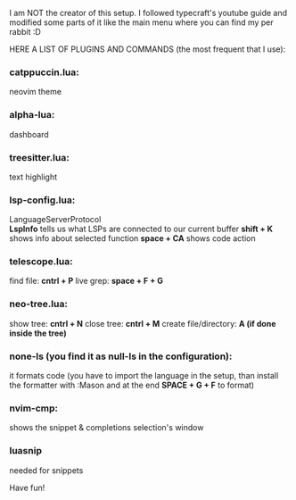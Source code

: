 I am NOT the creator of this setup. 
I followed typecraft's youtube guide and modified some parts of it like the main menu where you can find my per rabbit :D


HERE A LIST OF PLUGINS AND COMMANDS (the most frequent that I use):
### catppuccin.lua:
neovim theme

### alpha-lua:
dashboard

### treesitter.lua:
text highlight

### lsp-config.lua:
LanguageServerProtocol
<br />
**LspInfo** tells us what LSPs are connected to our current buffer
**shift + K** shows info about selected function
**space + CA** shows code action

### telescope.lua:
find file: **cntrl + P**
live grep: **space + F + G**

### neo-tree.lua:
show tree: **cntrl + N**
close tree: **cntrl + M**
create file/directory: **A (if done inside the tree)**

### none-ls (you find it as null-ls in the configuration):
it formats code
(you have to import the language in the setup, than install the formatter with :Mason and at the end **SPACE + G + F** to format)

### nvim-cmp:
shows the snippet & completions selection's window

### luasnip
needed for snippets


Have fun!
